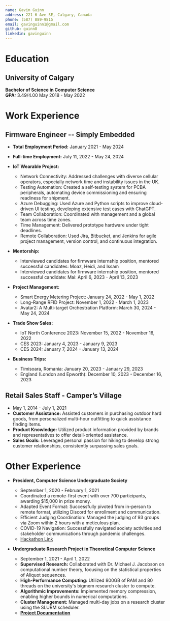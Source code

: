 ```yaml
---
name: Gavin Guinn
address: 221 6 Ave SE, Calgary, Canada
phone: (587) 889-9815
email: gavinguinn1@gmail.com
github: guinn8
linkedin: gavinguinn
---
```


# Education

## University of Calgary

**Bachelor of Science in Computer Science**  
**GPA:** 3.49/4.00  May 2018 - May 2022

# Work Experience

## Firmware Engineer -- Simply Embedded

- **Total Employment Period:** January 2021 - May 2024
- **Full-time Employment:** July 11, 2022 - May 24, 2024
- **IoT Wearable Project:**
  - Network Connectivity: Addressed challenges with diverse cellular operators, especially network time and instability issues in the UK.
  - Testing Automation: Created a self-testing system for PCBA peripherals, automating device commissioning and ensuring readiness for shipment.
  - Azure Debugging: Used Azure and Python scripts to improve cloud-driven UI testing, developing extensive test cases with ChatGPT.
  - Team Collaboration: Coordinated with management and a global team across time zones.
  - Time Management: Delivered prototype hardware under tight deadlines.
  - Remote Collaboration: Used Jira, Bitbucket, and Jenkins for agile project management, version control, and continuous integration.

- **Mentorship:**
  - Interviewed candidates for firmware internship position, mentored successful candidates: Moaz, Heidi, and Issam
  - Interviewed candidates for firmware internship position, mentored successful candidate: Mai: April 6, 2023 - April 13, 2023

- **Project Management:**
  - Smart Energy Metering Project: January 24, 2022 - May 1, 2022
  - Long-Range RFID Project: November 1, 2022 - March 1, 2023
  - Avatar2: A Multi-target Orchestration Platform: March 30, 2024 - May 24, 2024

- **Trade Show Sales:**
  - IoT North Conference 2023: November 15, 2022 - November 16, 2022
  - CES 2023: January 4, 2023 - January 9, 2023
  - CES 2024: January 7, 2024 - January 13, 2024

- **Business Trips:**
  - Timisoara, Romania: January 20, 2023 - January 29, 2023
  - England (London and Epworth): December 10, 2023 - December 16, 2023

## Retail Sales Staff - Camper’s Village

- May 1, 2014 - July 1, 2021
- **Customer Assistance:** Assisted customers in purchasing outdoor hard goods, from personalized multi-hour outfitting to quick assistance finding items.
- **Product Knowledge:** Utilized product information provided by brands and representatives to offer detail-oriented assistance.
- **Sales Goals:** Leveraged personal passion for hiking to develop strong customer relationships, consistently surpassing sales goals.

# Other Experience

- **President, Computer Science Undergraduate Society**  
  - September 1, 2020 - February 1, 2021
  - Coordinated a remote-first event with over 700 participants, awarding $15,000 in prize money.
  - Adapted Event Format: Successfully pivoted from in-person to remote format, utilizing Discord for enrollment and communication.
  - Efficient Judging Coordination: Managed the judging of 93 groups via Zoom within 2 hours with a meticulous plan.
  - COVID-19 Navigation: Successfully navigated society activities and stakeholder communications through pandemic challenges.
  - [Hackathon Link](https://calgary-hacks-2021.devpost.com/)

- **Undergraduate Research Project in Theoretical Computer Science**
  - September 1, 2021 - April 1, 2022
  - **Supervised Research:** Collaborated with Dr. Michael J. Jacobson on computational number theory, focusing on the statistical properties of Aliquot sequences.
  - **High-Performance Computing:** Utilized 800GB of RAM and 80 threads on the university's bigmem research cluster to compute.
  - **Algorithmic Improvements:** Implemented memory compression, enabling higher bounds in numerical computations.
  - **Cluster Management:** Managed multi-day jobs on a research cluster using the SLURM scheduler.
  - **[Project Documentation](https://guinn8.github.io/aliquot/html/index.html)**
